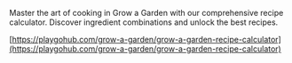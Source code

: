  Master the art of cooking in Grow a Garden with our comprehensive recipe calculator. Discover ingredient combinations and unlock the best recipes.

[https://playgohub.com/grow-a-garden/grow-a-garden-recipe-calculator](https://playgohub.com/grow-a-garden/grow-a-garden-recipe-calculator)
